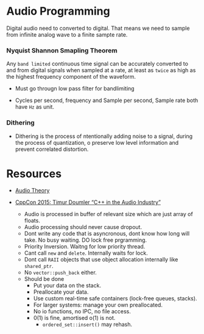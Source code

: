 # Audio Programming

Digital audio need to converted to digital. That means we need to sample from infinite analog wave to a finite sampte rate.


### Nyquist Shannon Smapling Theorem

Any `band limited` continuous time signal can be accurately converted to and from digital signals when sampled at a rate, at least as `twice` as high as the highest frequency component of the waveform.

- Must go througn low pass filter for bandlimiting

- Cycles per second, frequency and Sample per second, Sample rate both have `Hz` as unit.

### Dithering
- Dithering is the process of ntentionally adding noise to a signal, during the process of quantization, o preserve low level information and prevent correlated distortion.


# Resources
- [Audio Theory](https://youtube.com/playlist?list=PLbqhA-NKGP6B6V_AiS-jbvSzdd7nbwwCw)

- [CppCon 2015: Timur Doumler “C++ in the Audio Industry”](https://www.youtube.com/watch?v=boPEO2auJj4)
    - Audio is processed in buffer of relevant size which are just array of floats.
    - Audio processing should never cause dropout.
    - Dont write any code that is asyncronous, dont know how long will take. No busy waiting. DO lock free prgramming.
    - Priority Inversion. Waitng for low priority thread.
    - Cant call `new` and `delete`. Internally waits for lock.
    - Dont call `RAII` objects that use object allocation internally like `shared_ptr`.
    - No `vector::push_back` either.
    - Should be done
        - Put your data on the stack.
        - Preallocate your data.
        - Use custom real-time safe containers (lock-free queues, stacks).
        - For larger systems: manage your own preallocated.
        - No io functions, no IPC, no file access. 
        - 0(1) is fine, amortised o(1) is not.
            - `ordered_set::insert()` may rehash.